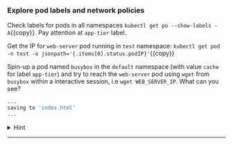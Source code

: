 
### Explore pod labels and network policies

Check labels for pods in all namespaces `kubectl get po --show-labels -A`{{copy}}. Pay attention at `app-tier` label.

Get the IP for `web-server` pod running in `test` namespace: `kubectl get pod -n test -o jsonpath='{.items[0].status.podIP}'`{{copy}}

Spin-up a pod named `busybox` in the `default` namespace (with value `cache` for label `app-tier`) and try to reach the `web-server` pod using `wget` from `busybox` within a interactive session, i.e `wget WEB_SERVER_IP`. What can you see?

```bash
...
saving to 'index.html'
...
```

<details>
<summary>Hint</summary>
Get IP : <code>web_ip=$(kubectl -n test get po web-server -ojsonpath="{.status.podIP}")</code>
<br>
Spin up pod: <code>kubectl run busybox -l app-tier=cache --image=busybox --env="web_ip=$web_ip" --rm -it /bin/sh</code> and run <code>wget $web_ip</code>
<br>
</details>

<hr>

